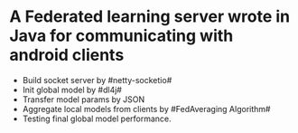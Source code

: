 # A Federated learning server wrote in Java for communicating with android clients
- Build socket server by #netty-socketio#
- Init global model by #dl4j#
- Transfer model params by JSON
- Aggregate local models from clients by #FedAveraging Algorithm#
- Testing final global model performance.
